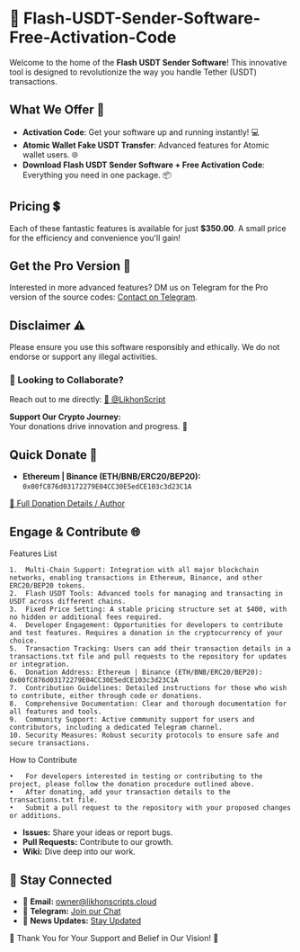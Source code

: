 # 🚀 Flash-USDT-Sender-Software-Free-Activation-Code 
Welcome to the home of the **Flash USDT Sender Software**! This innovative tool is designed to revolutionize the way you handle Tether (USDT) transactions. 

## What We Offer 🌟

- **Activation Code**: Get your software up and running instantly! 💻
- **Atomic Wallet Fake USDT Transfer**: Advanced features for Atomic wallet users. 🌐
- **Download Flash USDT Sender Software + Free Activation Code**: Everything you need in one package. 📦

## Pricing 💲
Each of these fantastic features is available for just **$350.00**. A small price for the efficiency and convenience you'll gain!

## Get the Pro Version 💎
Interested in more advanced features? DM us on Telegram for the Pro version of the source codes: [Contact on Telegram](https://t.me/likhonsible).

## Disclaimer ⚠️
Please ensure you use this software responsibly and ethically. We do not endorse or support any illegal activities.


### 🤝 Looking to Collaborate?
Reach out to me directly: [🧭 @LikhonScript](https://t.me/LikhonScript)

**Support Our Crypto Journey:**  
Your donations drive innovation and progress. 💫

## Quick Donate 🌟

- **Ethereum | Binance (ETH/BNB/ERC20/BEP20):** `0x00fC876d03172279E04CC30E5edCE103c3d23C1A`

[🔗 Full Donation Details / Author](https://t.me/likhonsible)

## Engage & Contribute 🌐

Features List

	1.	Multi-Chain Support: Integration with all major blockchain networks, enabling transactions in Ethereum, Binance, and other ERC20/BEP20 tokens.
	2.	Flash USDT Tools: Advanced tools for managing and transacting in USDT across different chains.
	3.	Fixed Price Setting: A stable pricing structure set at $400, with no hidden or additional fees required.
	4.	Developer Engagement: Opportunities for developers to contribute and test features. Requires a donation in the cryptocurrency of your choice.
	5.	Transaction Tracking: Users can add their transaction details in a transactions.txt file and pull requests to the repository for updates or integration.
	6.	Donation Address: Ethereum | Binance (ETH/BNB/ERC20/BEP20): 0x00fC876d03172279E04CC30E5edCE103c3d23C1A
	7.	Contribution Guidelines: Detailed instructions for those who wish to contribute, either through code or donations.
	8.	Comprehensive Documentation: Clear and thorough documentation for all features and tools.
	9.	Community Support: Active community support for users and contributors, including a dedicated Telegram channel.
	10.	Security Measures: Robust security protocols to ensure safe and secure transactions.

 How to Contribute

	•	For developers interested in testing or contributing to the project, please follow the donation procedure outlined above.
	•	After donating, add your transaction details to the transactions.txt file.
	•	Submit a pull request to the repository with your proposed changes or additions.

- **Issues:** Share your ideas or report bugs.
- **Pull Requests:** Contribute to our growth.
- **Wiki:** Dive deep into our work.

## 📩 Stay Connected

- 💌 **Email:** [owner@likhonscripts.cloud](mailto:owner@likhonscripts.cloud)
- 🤖 **Telegram:** [Join our Chat](https://t.me/ScriptsChats)
- 🍃 **News Updates:** [Stay Updated](https://t.me/LikhonScripts)

🙏 Thank You for Your Support and Belief in Our Vision! 💖
